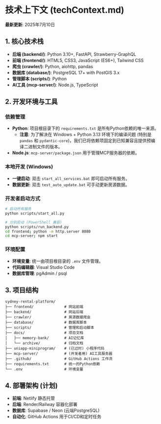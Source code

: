 # 技术上下文 (techContext.md)

**最新更新**: 2025年7月10日

## 1. 核心技术栈

- **后端 (backend/)**: Python 3.10+, FastAPI, Strawberry-GraphQL
- **前端 (frontend/)**: HTML5, CSS3, JavaScript (ES6+), Tailwind CSS
- **爬虫 (crawler/)**: Python, aiohttp, pandas
- **数据库 (database/)**: PostgreSQL 17+ with PostGIS 3.x
- **管理脚本 (scripts/)**: Python
- **AI工具 (mcp-server/)**: Node.js, TypeScript

## 2. 开发环境与工具

### 依赖管理
- **Python**: 项目根目录下的 `requirements.txt` 是所有Python依赖的唯一来源。
  - **注意**: 为了解决在 Windows + Python 3.13 环境下的编译问题 (特别是 `pandas` 和 `pydantic-core`)，我们已将依赖项固定到已知兼容且提供预编译二进制文件的版本。
- **Node.js**: `mcp-server/package.json` 用于管理MCP服务器的依赖。

### 本地开发 (Windows)
- **一键启动**: 双击 `start_all_services.bat` 即可启动所有服务。
- **数据更新**: 双击 `test_auto_update.bat` 可手动更新房源数据。

### 开发者启动方式
```bash
# 启动所有服务
python scripts/start_all.py

# 分别启动 (PowerShell 兼容)
python scripts/run_backend.py
cd frontend; python -m http.server 8080
cd mcp-server; npm start
```

### 环境配置
- **环境变量**: 统一由项目根目录的 `.env` 文件管理。
- **代码编辑器**: Visual Studio Code
- **数据库管理**: pgAdmin / psql

## 3. 项目结构

```
sydney-rental-platform/
├── frontend/              # 网站前端
├── backend/               # 网站后端
├── crawler/               # 房源数据爬虫
├── database/              # 数据库脚本
├── scripts/               # 管理和启动脚本
├── docs/                  # 项目文档
│   ├── memory-bank/       # AI记忆库
│   └── archive/           # 归档文档
├── uniapp-miniprogram/    # (已过时) 小程序代码
├── mcp-server/            # (开发者用) AI工具服务器
├── .github/               # GitHub Actions 工作流
├── requirements.txt       # 统一的Python依赖
└── .env                   # 环境变量
```

## 4. 部署架构 (计划)

- **前端**: Netlify 静态托管
- **后端**: Render/Railway 容器化部署
- **数据库**: Supabase / Neon (云端PostgreSQL)
- **自动化**: GitHub Actions 用于CI/CD和定时任务
